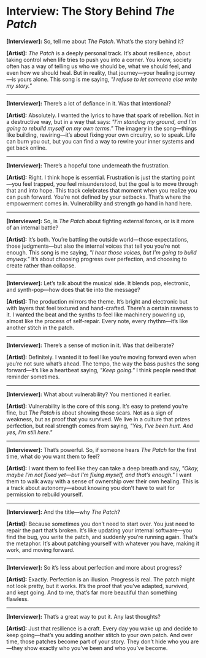 # Interview: The Story Behind *The Patch*

**[Interviewer]:** So, tell me about *The Patch*. What’s the story behind it?  

**[Artist]:** *The Patch* is a deeply personal track. It’s about resilience, about taking control when life tries to push you into a corner. You know, society often has a way of telling us who we should be, what we should feel, and even how we should heal. But in reality, that journey—your healing journey—is yours alone. This song is me saying, *"I refuse to let someone else write my story."*

---

**[Interviewer]:** There’s a lot of defiance in it. Was that intentional?  

**[Artist]:** Absolutely. I wanted the lyrics to have that spark of rebellion. Not in a destructive way, but in a way that says: *"I’m standing my ground, and I’m going to rebuild myself on my own terms."* The imagery in the song—things like building, rewiring—it’s about fixing your own circuitry, so to speak. Life can burn you out, but you can find a way to rewire your inner systems and get back online.

---

**[Interviewer]:** There’s a hopeful tone underneath the frustration.  

**[Artist]:** Right. I think hope is essential. Frustration is just the starting point—you feel trapped, you feel misunderstood, but the goal is to move through that and into hope. This track celebrates that moment when you realize you can push forward. You’re not defined by your setbacks. That’s where the empowerment comes in. Vulnerability and strength go hand in hand here.

---

**[Interviewer]:** So, is *The Patch* about fighting external forces, or is it more of an internal battle?  

**[Artist]:** It’s both. You’re battling the outside world—those expectations, those judgments—but also the internal voices that tell you you’re not enough. This song is me saying, *"I hear those voices, but I’m going to build anyway."* It’s about choosing progress over perfection, and choosing to create rather than collapse.

---

**[Interviewer]:** Let’s talk about the musical side. It blends pop, electronic, and synth-pop—how does that tie into the message?  

**[Artist]:** The production mirrors the theme. It’s bright and electronic but with layers that feel textured and hand-crafted. There’s a certain rawness to it. I wanted the beat and the synths to feel like machinery powering up, almost like the process of self-repair. Every note, every rhythm—it’s like another stitch in the patch.

---

**[Interviewer]:** There’s a sense of motion in it. Was that deliberate?  

**[Artist]:** Definitely. I wanted it to feel like you’re moving forward even when you’re not sure what’s ahead. The tempo, the way the bass pushes the song forward—it’s like a heartbeat saying, *"Keep going."* I think people need that reminder sometimes.

---

**[Interviewer]:** What about vulnerability? You mentioned it earlier.  

**[Artist]:** Vulnerability is the core of this song. It’s easy to pretend you’re fine, but *The Patch* is about showing those scars. Not as a sign of weakness, but as proof that you survived. We live in a culture that prizes perfection, but real strength comes from saying, *"Yes, I’ve been hurt. And yes, I’m still here."*

---

**[Interviewer]:** That’s powerful. So, if someone hears *The Patch* for the first time, what do you want them to feel?  

**[Artist]:** I want them to feel like they can take a deep breath and say, *"Okay, maybe I’m not fixed yet—but I’m fixing myself, and that’s enough."* I want them to walk away with a sense of ownership over their own healing. This is a track about autonomy—about knowing you don’t have to wait for permission to rebuild yourself.

---

**[Interviewer]:** And the title—why *The Patch*?  

**[Artist]:** Because sometimes you don’t need to start over. You just need to repair the part that’s broken. It’s like updating your internal software—you find the bug, you write the patch, and suddenly you’re running again. That’s the metaphor. It’s about patching yourself with whatever you have, making it work, and moving forward.

---

**[Interviewer]:** So it’s less about perfection and more about progress?  

**[Artist]:** Exactly. Perfection is an illusion. Progress is real. The patch might not look pretty, but it works. It’s the proof that you’ve adapted, survived, and kept going. And to me, that’s far more beautiful than something flawless.

---

**[Interviewer]:** That’s a great way to put it. Any last thoughts?  

**[Artist]:** Just that resilience is a craft. Every day you wake up and decide to keep going—that’s you adding another stitch to your own patch. And over time, those patches become part of your story. They don’t hide who you are—they show exactly who you’ve been and who you’ve become.
